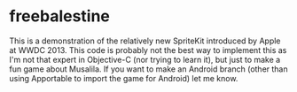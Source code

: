 freebalestine
=============

This is a demonstration of the relatively new SpriteKit introduced by Apple at WWDC 2013.
This code is probably not the best way to implement this as I'm not that expert in Objective-C (nor trying to learn it), but just to make a fun game about Musalila.
If you want to make an Android branch (other than using Apportable to import the game for Android) let me know.

